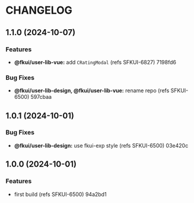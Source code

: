 # CHANGELOG

## 1.1.0 (2024-10-07)


### Features

* **@fkui/user-lib-vue:** add `CRatingModal` (refs SFKUI-6827) 7198fd6


### Bug Fixes

* **@fkui/user-lib-design, @fkui/user-lib-vue:** rename repo (refs SFKUI-6500) 597cbaa

## 1.0.1 (2024-10-01)


### Bug Fixes

* **@fkui/user-lib-design:** use fkui-exp style (refs SFKUI-6500) 03e420c

## 1.0.0 (2024-10-01)


### Features

* first build (refs SFKUI-6500) 94a2bd1
